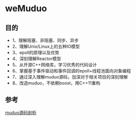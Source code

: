 # weMuduo

## 目的 
- 1、理解阻塞、非阻塞、同步、异步
- 2、理解Unix/Linux上的五种IO模型
- 3、epoll的原理以及优势
- 4、深刻理解Reactor模型
- 5、从开源C++网络库，学习优秀的代码设计
- 6、掌握基于事件驱动和事件回调的epoll+线程池面向对象编程
- 7、通过深入理解muduo源码，加深对于相关项目的深刻理解
- 8、改造muduo，不依赖boost，用C++11重构

## 参考
[muduo源码剖析](https://www.cyhone.com/articles/analysis-of-muduo/)